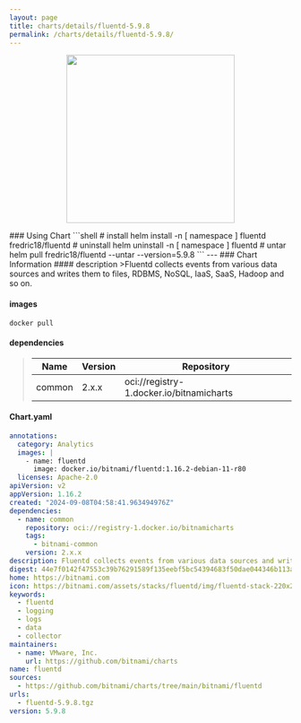 ```yaml
---
layout: page
title: charts/details/fluentd-5.9.8
permalink: /charts/details/fluentd-5.9.8/
---
```

<p align="center">
    <img src="https://bitnami.com/assets/stacks/fluentd/img/fluentd-stack-220x234.png" width="300px" height="300px">
</p>
### Using Chart
```shell
# install
helm install -n [ namespace ] fluentd fredric18/fluentd
# uninstall
helm uninstall -n [ namespace ] fluentd
# untar
helm pull fredric18/fluentd --untar --version=5.9.8
```
---
### Chart Information
#### description
>Fluentd collects events from various data sources and writes them to files, RDBMS, NoSQL, IaaS, SaaS, Hadoop and so on.
   
#### images
```shell
docker pull 
```
   
#### dependencies
>Name | Version | Repository
>---|---|---
>common | 2.x.x | oci://registry-1.docker.io/bitnamicharts
   
#### Chart.yaml
```yaml
annotations:
  category: Analytics
  images: |
    - name: fluentd
      image: docker.io/bitnami/fluentd:1.16.2-debian-11-r80
  licenses: Apache-2.0
apiVersion: v2
appVersion: 1.16.2
created: "2024-09-08T04:58:41.963494976Z"
dependencies:
  - name: common
    repository: oci://registry-1.docker.io/bitnamicharts
    tags:
      - bitnami-common
    version: 2.x.x
description: Fluentd collects events from various data sources and writes them to files, RDBMS, NoSQL, IaaS, SaaS, Hadoop and so on.
digest: 44e7f0142f47553c39b76291589f135eebf5bc54394683f50dae044346b113a2
home: https://bitnami.com
icon: https://bitnami.com/assets/stacks/fluentd/img/fluentd-stack-220x234.png
keywords:
  - fluentd
  - logging
  - logs
  - data
  - collector
maintainers:
  - name: VMware, Inc.
    url: https://github.com/bitnami/charts
name: fluentd
sources:
  - https://github.com/bitnami/charts/tree/main/bitnami/fluentd
urls:
  - fluentd-5.9.8.tgz
version: 5.9.8
```
